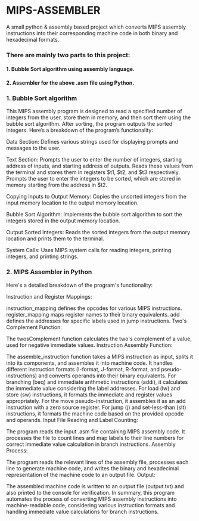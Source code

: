 # MIPS-ASSEMBLER
A small python & assembly based project which converts MIPS assembly instructions into their corresponding machine code in both binary and hexadecimal formats.

### There are mainly two parts to this project:
#### 1. Bubble Sort algorithm using assembly language.
#### 2. Assembler for the above .asm file using Python.

### 1. Bubble Sort algorithm
This MIPS assembly program is designed to read a specified number of integers from the user, store them in memory, and then sort them using the bubble sort algorithm. After sorting, the program outputs the sorted integers. Here’s a breakdown of the program’s functionality:

Data Section:
Defines various strings used for displaying prompts and messages to the user.

Text Section:
Prompts the user to enter the number of integers, starting address of inputs, and starting address of outputs.
Reads these values from the terminal and stores them in registers $t1, $t2, and $t3 respectively.
Prompts the user to enter the integers to be sorted, which are stored in memory starting from the address in $t2.

Copying Inputs to Output Memory:
Copies the unsorted integers from the input memory location to the output memory location.

Bubble Sort Algorithm:
Implements the bubble sort algorithm to sort the integers stored in the output memory location.

Output Sorted Integers:
Reads the sorted integers from the output memory location and prints them to the terminal.

System Calls:
Uses MIPS system calls for reading integers, printing integers, and printing strings.

### 2. MIPS Assembler in Python
 Here's a detailed breakdown of the program's functionality:

Instruction and Register Mappings:

instruction_mapping defines the opcodes for various MIPS instructions.
register_mapping maps register names to their binary equivalents.
add defines the addresses for specific labels used in jump instructions.
Two's Complement Function:

The twosComplement function calculates the two's complement of a value, used for negative immediate values.
Instruction Assembly Function:

The assemble_instruction function takes a MIPS instruction as input, splits it into its components, and assembles it into machine code.
It handles different instruction formats (I-format, J-format, R-format, and pseudo-instructions) and converts operands into their binary equivalents.
For branching (beq) and immediate arithmetic instructions (addi), it calculates the immediate value considering the label addresses.
For load (lw) and store (sw) instructions, it formats the immediate and register values appropriately.
For the move pseudo-instruction, it assembles it as an add instruction with a zero source register.
For jump (j) and set-less-than (slt) instructions, it formats the machine code based on the provided opcode and operands.
Input File Reading and Label Counting:

The program reads the input .asm file containing MIPS assembly code.
It processes the file to count lines and map labels to their line numbers for correct immediate value calculation in branch instructions.
Assembly Process:

The program reads the relevant lines of the assembly file, processes each line to generate machine code, and writes the binary and hexadecimal representation of the machine code to an output file.
Output:

The assembled machine code is written to an output file (output.txt) and also printed to the console for verification.
In summary, this program automates the process of converting MIPS assembly instructions into machine-readable code, considering various instruction formats and handling immediate value calculations for branch instructions.
